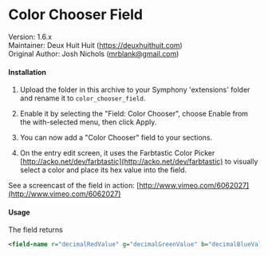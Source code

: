 # Color Chooser Field

Version: 1.6.x    
Maintainer: Deux Huit Huit (<https://deuxhuithuit.com>)    
Original Author: Josh Nichols (mrblank@gmail.com)    


#### Installation

1. Upload the folder in this archive to your Symphony 'extensions' folder and rename it to `color_chooser_field`.

2. Enable it by selecting the "Field: Color Chooser", choose Enable from the with-selected menu, then click Apply.

3. You can now add a "Color Chooser" field to your sections.

4. On the entry edit screen, it uses the Farbtastic Color Picker [http://acko.net/dev/farbtastic](http://acko.net/dev/farbtastic) to visually select a color and place its hex value into the field. 

See a screencast of the field in action: [http://www.vimeo.com/6062027](http://www.vimeo.com/6062027)

#### Usage

The field returns

```xml
<field-name r="decimalRedValue" g="decimalGreenValue" b="decimalBlueValue" has-color="yes|no">#HexValue</field-name>
```
